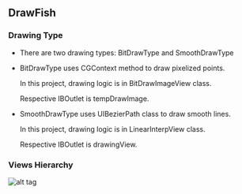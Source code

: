 ## DrawFish

### Drawing Type

 - There are two drawing types: BitDrawType and SmoothDrawType

 - BitDrawType uses CGContext method to draw pixelized points.

   In this project, drawing logic is in BitDrawImageView class.

   Respective IBOutlet is tempDrawImage.

 - SmoothDrawType uses UIBezierPath class to draw smooth lines.
 
   In this project, drawing logic is in LinearInterpView class.

   Respective IBOutlet is drawingView.

### Views Hierarchy
![alt tag](http://oi57.tinypic.com/30vlwyf.jpg)
